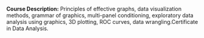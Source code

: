 **Course Description:** Principles of effective graphs, data visualization methods, grammar of graphics, multi-panel conditioning, exploratory data analysis using graphics, 3D plotting, ROC curves, data wrangling.Certificate in Data Analysis.